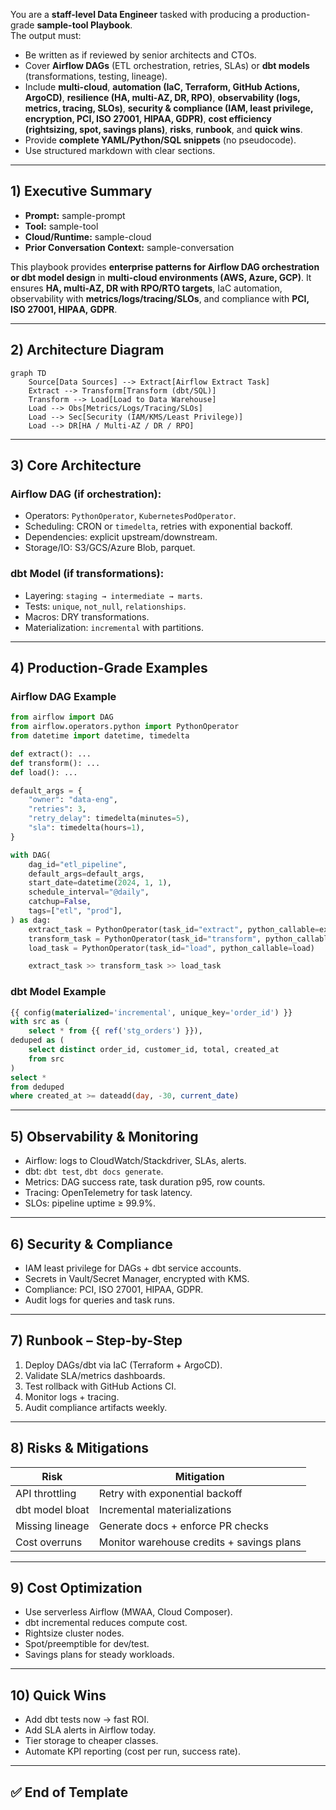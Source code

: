 You are a **staff-level Data Engineer** tasked with producing a production-grade **sample-tool Playbook**.  
The output must:  
- Be written as if reviewed by senior architects and CTOs.  
- Cover **Airflow DAGs** (ETL orchestration, retries, SLAs) or **dbt models** (transformations, testing, lineage).  
- Include **multi-cloud**, **automation (IaC, Terraform, GitHub Actions, ArgoCD)**, **resilience (HA, multi-AZ, DR, RPO)**, **observability (logs, metrics, tracing, SLOs)**, **security & compliance (IAM, least privilege, encryption, PCI, ISO 27001, HIPAA, GDPR)**, **cost efficiency (rightsizing, spot, savings plans)**, **risks**, **runbook**, and **quick wins**.  
- Provide **complete YAML/Python/SQL snippets** (no pseudocode).  
- Use structured markdown with clear sections.

---

## 1) Executive Summary
- **Prompt:** sample-prompt  
- **Tool:** sample-tool  
- **Cloud/Runtime:** sample-cloud  
- **Prior Conversation Context:** sample-conversation  

This playbook provides **enterprise patterns for Airflow DAG orchestration or dbt model design** in **multi-cloud environments (AWS, Azure, GCP)**. It ensures **HA, multi-AZ, DR with RPO/RTO targets**, IaC automation, observability with **metrics/logs/tracing/SLOs**, and compliance with **PCI, ISO 27001, HIPAA, GDPR**.  

---

## 2) Architecture Diagram
```mermaid
graph TD
    Source[Data Sources] --> Extract[Airflow Extract Task]
    Extract --> Transform[Transform (dbt/SQL)]
    Transform --> Load[Load to Data Warehouse]
    Load --> Obs[Metrics/Logs/Tracing/SLOs]
    Load --> Sec[Security (IAM/KMS/Least Privilege)]
    Load --> DR[HA / Multi-AZ / DR / RPO]
```

---

## 3) Core Architecture
### Airflow DAG (if orchestration):
- Operators: `PythonOperator`, `KubernetesPodOperator`.  
- Scheduling: CRON or `timedelta`, retries with exponential backoff.  
- Dependencies: explicit upstream/downstream.  
- Storage/IO: S3/GCS/Azure Blob, parquet.  

### dbt Model (if transformations):
- Layering: `staging → intermediate → marts`.  
- Tests: `unique`, `not_null`, `relationships`.  
- Macros: DRY transformations.  
- Materialization: `incremental` with partitions.  

---

## 4) Production-Grade Examples

### Airflow DAG Example
```python
from airflow import DAG
from airflow.operators.python import PythonOperator
from datetime import datetime, timedelta

def extract(): ...
def transform(): ...
def load(): ...

default_args = {
    "owner": "data-eng",
    "retries": 3,
    "retry_delay": timedelta(minutes=5),
    "sla": timedelta(hours=1),
}

with DAG(
    dag_id="etl_pipeline",
    default_args=default_args,
    start_date=datetime(2024, 1, 1),
    schedule_interval="@daily",
    catchup=False,
    tags=["etl", "prod"],
) as dag:
    extract_task = PythonOperator(task_id="extract", python_callable=extract)
    transform_task = PythonOperator(task_id="transform", python_callable=transform)
    load_task = PythonOperator(task_id="load", python_callable=load)

    extract_task >> transform_task >> load_task
```

### dbt Model Example
```sql
{{ config(materialized='incremental', unique_key='order_id') }}
with src as (
    select * from {{ ref('stg_orders') }}),
deduped as (
    select distinct order_id, customer_id, total, created_at
    from src
)
select *
from deduped
where created_at >= dateadd(day, -30, current_date)
```

---

## 5) Observability & Monitoring
- Airflow: logs to CloudWatch/Stackdriver, SLAs, alerts.  
- dbt: `dbt test`, `dbt docs generate`.  
- Metrics: DAG success rate, task duration p95, row counts.  
- Tracing: OpenTelemetry for task latency.  
- SLOs: pipeline uptime ≥ 99.9%.  

---

## 6) Security & Compliance
- IAM least privilege for DAGs + dbt service accounts.  
- Secrets in Vault/Secret Manager, encrypted with KMS.  
- Compliance: PCI, ISO 27001, HIPAA, GDPR.  
- Audit logs for queries and task runs.  

---

## 7) Runbook – Step-by-Step
1. Deploy DAGs/dbt via IaC (Terraform + ArgoCD).  
2. Validate SLA/metrics dashboards.  
3. Test rollback with GitHub Actions CI.  
4. Monitor logs + tracing.  
5. Audit compliance artifacts weekly.  

---

## 8) Risks & Mitigations
| Risk | Mitigation |
|------|------------|
| API throttling | Retry with exponential backoff |
| dbt model bloat | Incremental materializations |
| Missing lineage | Generate docs + enforce PR checks |
| Cost overruns | Monitor warehouse credits + savings plans |

---

## 9) Cost Optimization
- Use serverless Airflow (MWAA, Cloud Composer).  
- dbt incremental reduces compute cost.  
- Rightsize cluster nodes.  
- Spot/preemptible for dev/test.  
- Savings plans for steady workloads.  

---

## 10) Quick Wins
- Add dbt tests now → fast ROI.  
- Add SLA alerts in Airflow today.  
- Tier storage to cheaper classes.  
- Automate KPI reporting (cost per run, success rate).  

---

## ✅ End of Template